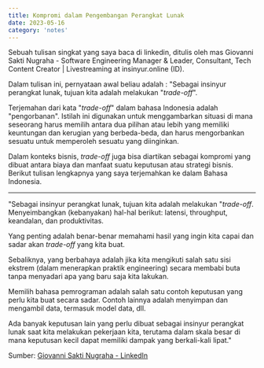 ```yaml
---
title: Kompromi dalam Pengembangan Perangkat Lunak
date: 2023-05-16
category: 'notes'
---
```


Sebuah tulisan singkat yang saya baca di linkedin, ditulis oleh mas Giovanni Sakti Nugraha - Software Engineering Manager & Leader, Consultant, Tech Content Creator | Livestreaming at insinyur.online (ID). 

Dalam tulisan ini, pernyataan awal beliau adalah : "Sebagai insinyur perangkat lunak, tujuan kita adalah melakukan "*trade-off*".

Terjemahan dari kata "*trade-off*" dalam bahasa Indonesia adalah "pengorbanan". Istilah ini digunakan untuk menggambarkan situasi di mana seseorang harus memilih antara dua pilihan atau lebih yang memiliki keuntungan dan kerugian yang berbeda-beda, dan harus mengorbankan sesuatu untuk memperoleh sesuatu yang diinginkan. 

Dalam konteks bisnis, *trade-off* juga bisa diartikan sebagai kompromi yang dibuat antara biaya dan manfaat suatu keputusan atau strategi bisnis. Berikut tulisan lengkapnya yang saya terjemahkan ke dalam Bahasa Indonesia.

---

"Sebagai insinyur perangkat lunak, tujuan kita adalah melakukan "*trade-off*. Menyeimbangkan (kebanyakan) hal-hal berikut: latensi, throughput, keandalan, dan produktivitas.

Yang penting adalah benar-benar memahami hasil yang ingin kita capai dan sadar akan *trade-off* yang kita buat.

Sebaliknya, yang berbahaya adalah jika kita mengikuti salah satu sisi ekstrem (dalam menerapkan praktik engineering) secara membabi buta tanpa menyadari apa yang baru saja kita lakukan.

Memilih bahasa pemrograman adalah salah satu contoh keputusan yang perlu kita buat secara sadar. Contoh lainnya adalah menyimpan dan mengambil data, termasuk model data, dll.

Ada banyak keputusan lain yang perlu dibuat sebagai insinyur perangkat lunak saat kita melakukan pekerjaan kita, terutama dalam skala besar di mana keputusan kecil dapat memiliki dampak yang berkali-kali lipat."

Sumber: [Giovanni Sakti Nugraha - LinkedIn](https://www.linkedin.com/feed/update/urn:li:aktivitas:7051478673975115776?updateEntityUrn=urn%3Ali%3Afs_feedUpdate%3A%28V2%2Curn%3Ali%3Aactivity%3A7051478673975115776%29)
